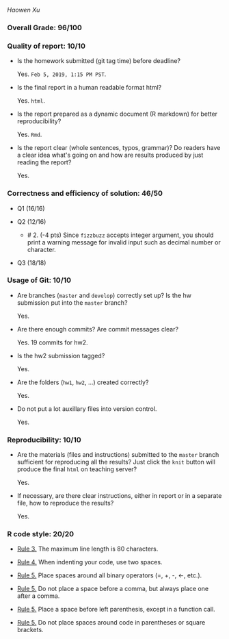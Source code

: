 *Haowen Xu* 

### Overall Grade: 96/100

### Quality of report: 10/10

* Is the homework submitted (git tag time) before deadline?  

	Yes. `Feb 5, 2019, 1:15 PM PST`.

* Is the final report in a human readable format html? 

	Yes. `html`.

* Is the report prepared as a dynamic document (R markdown) for better reproducibility? 

	Yes. `Rmd`.

* Is the report clear (whole sentences, typos, grammar)? Do readers have a clear idea what's going on and how are results produced by just reading the report? 

	Yes. 

 
### Correctness and efficiency of solution: 46/50 

* Q1 (16/16)



* Q2  (12/16)


	- \# 2. (-4 pts) Since `fizzbuzz` accepts integer argument, you should print a warning message for invalid input such as decimal number or character. 	



* Q3 (18/18)



	
### Usage of Git: 10/10

* Are branches (`master` and `develop`) correctly set up? Is the hw submission put into the `master` branch?

	Yes.

* Are there enough commits? Are commit messages clear? 

	Yes. 19 commits for hw2. 


* Is the hw2 submission tagged? 

	Yes. 

* Are the folders (`hw1`, `hw2`, ...) created correctly? 

	Yes.


* Do not put a lot auxillary files into version control.  

	Yes. 
		
### Reproducibility: 10/10

-   Are the materials (files and instructions) submitted to the `master` branch sufficient for reproducing all the results? Just click the `knit` button will produce the final `html` on teaching server? 

    Yes. 

-   If necessary, are there clear instructions, either in report or in a separate file, how to reproduce the results?

    Yes.

### R code style: 20/20

-   [Rule 3.](https://google.github.io/styleguide/Rguide.xml#linelength) The maximum line length is 80 characters. 


-   [Rule 4.](https://google.github.io/styleguide/Rguide.xml#indentation) When indenting your code, use two spaces.

-   [Rule 5.](https://google.github.io/styleguide/Rguide.xml#spacing) Place spaces around all binary operators (=, +, -, &lt;-, etc.).

-   [Rule 5.](https://google.github.io/styleguide/Rguide.xml#spacing) Do not place a space before a comma, but always place one after a comma. 

-   [Rule 5.](https://google.github.io/styleguide/Rguide.xml#spacing) Place a space before left parenthesis, except in a function call.

-   [Rule 5.](https://google.github.io/styleguide/Rguide.xml#spacing) Do not place spaces around code in parentheses or square brackets.
